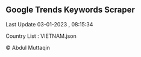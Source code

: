 

## Google Trends Keywords Scraper 
 
Last Update 03-01-2023 , 08:15:34

Country List :
VIETNAM.json



© Abdul Muttaqin 
